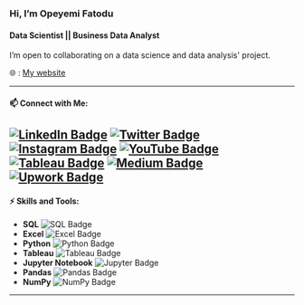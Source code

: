 ### Hi, I’m Opeyemi Fatodu

#### Data Scientist || Business Data Analyst

I’m open to collaborating on a data science and data analysis' project.

🌐 : [My website](https://yemifatodu.github.io)

---

#### 📫 Connect with Me:
[![LinkedIn Badge](https://img.shields.io/badge/LinkedIn-0077B5?style=flat&logo=linkedin&logoColor=white)](https://bit.ly/LI-YEMIFATODU) 
[![Twitter Badge](https://img.shields.io/badge/Twitter-1DA1F2?style=flat&logo=twitter&logoColor=white)](https://bit.ly/X-YEMIFATODU) 
[![Instagram Badge](https://img.shields.io/badge/Instagram-E1306C?style=flat&logo=instagram&logoColor=white)](https://www.instagram.com/dataanalyst_scientist?igsh=NTc4MTIwNjQ2YQ==) 
[![YouTube Badge](https://img.shields.io/badge/YouTube-FF0000?style=flat&logo=youtube&logoColor=white)](https://bit.ly/YEMIFATODU) 
[![Tableau Badge](https://img.shields.io/badge/Tableau-005C8D?style=flat&logo=tableau&logoColor=white)](https://tabsoft.co/3QUmmCz) 
[![Medium Badge](https://img.shields.io/badge/Medium-00AB6C?style=flat&logo=medium&logoColor=white)](https://medium.com/@yemifatodu)
[![Upwork Badge](https://img.shields.io/badge/Upwork-6FDA44?style=flat&logo=upwork&logoColor=white)](https://www.upwork.com/freelancers/~013e5a1a04e2af9d1b) 
---

#### ⚡ Skills and Tools:

- **SQL** ![SQL Badge](https://img.shields.io/badge/SQL-Intermediate-blue?style=flat&logo=postgresql)
- **Excel** ![Excel Badge](https://img.shields.io/badge/Excel-Advanced-orange?style=flat&logo=microsoft-excel)
- **Python** ![Python Badge](https://img.shields.io/badge/Python-Expert-yellow?style=flat&logo=python)
- **Tableau** ![Tableau Badge](https://img.shields.io/badge/Tableau-Intermediate-green?style=flat&logo=tableau)
- **Jupyter Notebook** ![Jupyter Badge](https://img.shields.io/badge/Jupyter%20Notebook-Intermediate-red?style=flat&logo=jupyter)
- **Pandas** ![Pandas Badge](https://img.shields.io/badge/Pandas-Expert-blue?style=flat&logo=pandas)
- **NumPy** ![NumPy Badge](https://img.shields.io/badge/Numpy-Expert-purple?style=flat&logo=numpy)

---

<!---
yemifatodu/yemifatodu is a ✨ special ✨ repository because its `README.md` (this file) appears on your GitHub profile.
You can click the Preview link to take a look at your changes.
--->

